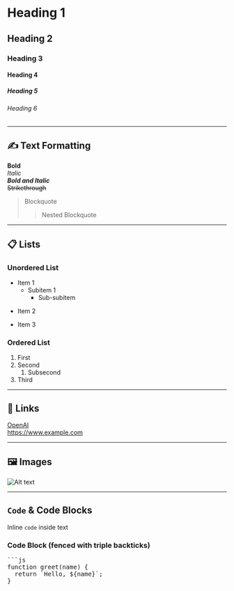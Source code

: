# Heading 1
## Heading 2
### Heading 3
#### Heading 4
##### Heading 5
###### Heading 6

---

## ✍️ Text Formatting

**Bold**  
*Italic*  
***Bold and Italic***  
~~Strikethrough~~  

> Blockquote  
> > Nested Blockquote

---

## 📋 Lists

### Unordered List
- Item 1
  - Subitem 1
    - Sub-subitem

* Item 2
+ Item 3

### Ordered List
1. First
2. Second
   1. Subsecond
3. Third

---

## 🔗 Links

[OpenAI](https://www.openai.com)  
<https://www.example.com>  

---

## 🖼️ Images

![Alt text](https://via.placeholder.com/150 "Optional Title")

---

## `Code` & Code Blocks

Inline `code` inside text

### Code Block (fenced with triple backticks)
<pre>
```js
function greet(name) {
  return `Hello, ${name}`;
}
